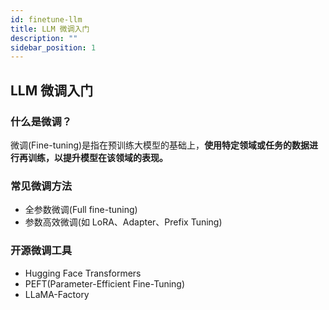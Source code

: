 ```yaml
---
id: finetune-llm
title: LLM 微调入门
description: ""
sidebar_position: 1
---
```

## LLM 微调入门

### 什么是微调？

微调(Fine-tuning)是指在预训练大模型的基础上，**使用特定领域或任务的数据进行再训练，以提升模型在该领域的表现。**

### 常见微调方法

* 全参数微调(Full fine-tuning)
* 参数高效微调(如 LoRA、Adapter、Prefix Tuning)

### 开源微调工具

* Hugging Face Transformers
* PEFT(Parameter-Efficient Fine-Tuning)
* LLaMA-Factory
